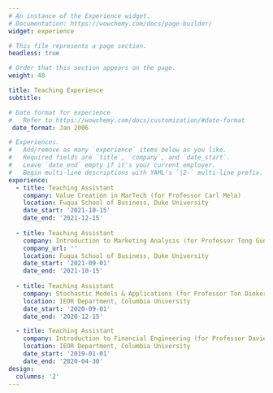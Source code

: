 ```yaml
---
# An instance of the Experience widget.
# Documentation: https://wowchemy.com/docs/page-builder/
widget: experience

# This file represents a page section.
headless: true

# Order that this section appears on the page.
weight: 40

title: Teaching Experience
subtitle:

# Date format for experience
#   Refer to https://wowchemy.com/docs/customization/#date-format
 date_format: Jan 2006

# Experiences.
#   Add/remove as many `experience` items below as you like.
#   Required fields are `title`, `company`, and `date_start`.
#   Leave `date_end` empty if it's your current employer.
#   Begin multi-line descriptions with YAML's `|2-` multi-line prefix.
experience:
  - title: Teaching Assistant
    company: Value Creation in MarTech (for Professor Carl Mela)
    location: Fuqua School of Business, Duke University
    date_start: '2021-10-15'
    date_end: '2021-12-15'
        
  - title: Teaching Assistant
    company: Introduction to Marketing Analysis (for Professor Tong Guo)
    company_url: ''
    location: Fuqua School of Business, Duke University
    date_start: '2021-09-01'
    date_end: '2021-10-15'
    
  - title: Teaching Assistant
    company: Stochastic Models & Applications (for Professor Ton Dieker)
    location: IEOR Department, Columbia University
    date_start: '2020-09-01'
    date_end: '2020-12-15'    

  - title: Teaching Assistant
    company: Introduction to Financial Engineering (for Professor David Yao)
    location: IEOR Department, Columbia University
    date_start: '2019-01-01'
    date_end: '2020-04-30'
design:
  columns: '2'
---
```

